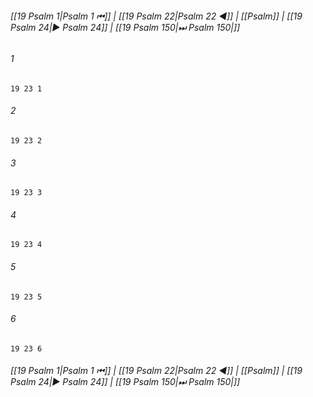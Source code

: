 
###### [[19 Psalm 1|Psalm 1 ⏮]] | [[19 Psalm 22|Psalm 22 ◀]] | [[Psalm]] | [[19 Psalm 24|▶ Psalm 24]] | [[19 Psalm 150|⏭ Psalm 150|]]

###### 1
``` verse
19 23 1 
```
###### 2
``` verse
19 23 2 
```
###### 3
``` verse
19 23 3 
```
###### 4
``` verse
19 23 4 
```
###### 5
``` verse
19 23 5 
```
###### 6
``` verse
19 23 6 
```

###### [[19 Psalm 1|Psalm 1 ⏮]] | [[19 Psalm 22|Psalm 22 ◀]] | [[Psalm]] | [[19 Psalm 24|▶ Psalm 24]] | [[19 Psalm 150|⏭ Psalm 150|]]

